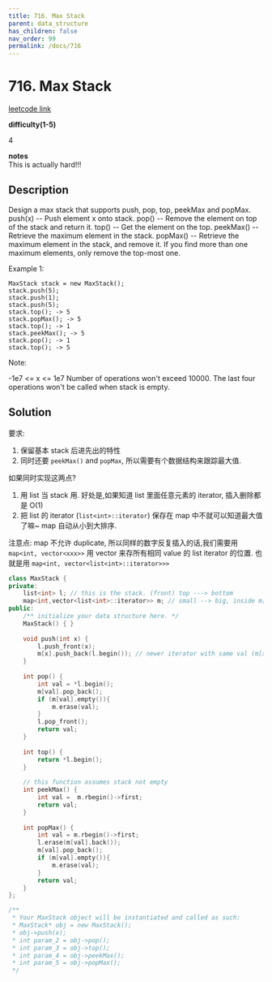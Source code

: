 ```yaml
---
title: 716. Max Stack
parent: data_structure
has_children: false
nav_order: 99
permalink: /docs/716
---
```

# 716. Max Stack
[leetcode link](https://leetcode.com/problems/max-stack/)

**difficulty(1-5)** 

4

**notes**   
This is actually hard!!!

## Description
Design a max stack that supports push, pop, top, peekMax and popMax.
push(x) -- Push element x onto stack.
pop() -- Remove the element on top of the stack and return it.
top() -- Get the element on the top.
peekMax() -- Retrieve the maximum element in the stack.
popMax() -- Retrieve the maximum element in the stack, and remove it. If you find more than one maximum elements, only remove the top-most one.

Example 1:
```
MaxStack stack = new MaxStack();
stack.push(5); 
stack.push(1);
stack.push(5);
stack.top(); -> 5
stack.popMax(); -> 5
stack.top(); -> 1
stack.peekMax(); -> 5
stack.pop(); -> 1
stack.top(); -> 5
```

Note:

-1e7 <= x <= 1e7
Number of operations won't exceed 10000.
The last four operations won't be called when stack is empty.

## Solution

要求:
1. 保留基本 stack 后进先出的特性
2. 同时还要 `peekMax()` and `popMax`, 所以需要有个数据结构来跟踪最大值. 

如果同时实现这两点? 
1. 用 list 当 stack 用. 好处是,如果知道 list 里面任意元素的 iterator, 插入删除都是 O(1)
2. 把 list 的 iterator (`list<int>::iterator`) 保存在 map 中不就可以知道最大值了嘛~ map 自动从小到大排序.

注意点:
map 不允许 duplicate, 所以同样的数字反复插入的话,我们需要用 `map<int, vector<xxx>>` 用 vector 来存所有相同 value
的 list iterator 的位置. 也就是用 `map<int, vector<list<int>::iterator>>>` 

```c++
class MaxStack {
private:
    list<int> l; // this is the stack. (front) top ---> bottom
    map<int,vector<list<int>::iterator>> m; // small --> big, inside m[val] newer ones are on back of vector
public:
    /** initialize your data structure here. */
    MaxStack() { }
    
    void push(int x) {
        l.push_front(x);
        m[x].push_back(l.begin()); // newer iterator with same val (m[x]) is put in back of vector
    }
    
    int pop() {
        int val = *l.begin();
        m[val].pop_back();
        if (m[val].empty()){
            m.erase(val);
        }
        l.pop_front();
        return val;
    }
    
    int top() {
        return *l.begin();
    }
    
    // this function assumes stack not empty
    int peekMax() {
        int val =  m.rbegin()->first;
        return val;
    }
    
    int popMax() {
        int val = m.rbegin()->first;
        l.erase(m[val].back());
        m[val].pop_back();
        if (m[val].empty()){
            m.erase(val);
        }
        return val;
    }
};

/**
 * Your MaxStack object will be instantiated and called as such:
 * MaxStack* obj = new MaxStack();
 * obj->push(x);
 * int param_2 = obj->pop();
 * int param_3 = obj->top();
 * int param_4 = obj->peekMax();
 * int param_5 = obj->popMax();
 */
```

